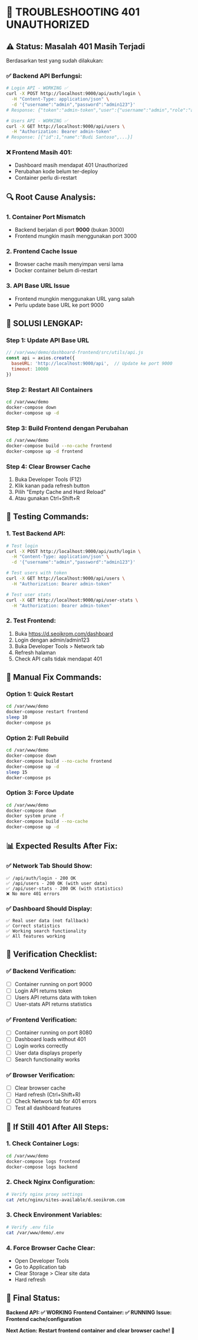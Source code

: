 # 🔧 **TROUBLESHOOTING 401 UNAUTHORIZED**

## ⚠️ **Status: Masalah 401 Masih Terjadi**

Berdasarkan test yang sudah dilakukan:

### ✅ **Backend API Berfungsi:**
```bash
# Login API - WORKING ✅
curl -X POST http://localhost:9000/api/auth/login \
  -H "Content-Type: application/json" \
  -d '{"username":"admin","password":"admin123"}'
# Response: {"token":"admin-token","user":{"username":"admin","role":"admin"}}

# Users API - WORKING ✅  
curl -X GET http://localhost:9000/api/users \
  -H "Authorization: Bearer admin-token"
# Response: [{"id":1,"name":"Budi Santoso",...}]
```

### ❌ **Frontend Masih 401:**
- Dashboard masih mendapat 401 Unauthorized
- Perubahan kode belum ter-deploy
- Container perlu di-restart

## 🔍 **Root Cause Analysis:**

### **1. Container Port Mismatch**
- Backend berjalan di port **9000** (bukan 3000)
- Frontend mungkin masih menggunakan port 3000

### **2. Frontend Cache Issue**
- Browser cache masih menyimpan versi lama
- Docker container belum di-restart

### **3. API Base URL Issue**
- Frontend mungkin menggunakan URL yang salah
- Perlu update base URL ke port 9000

## 🚀 **SOLUSI LENGKAP:**

### **Step 1: Update API Base URL**
```javascript
// /var/www/demo/dashboard-frontend/src/utils/api.js
const api = axios.create({
  baseURL: 'http://localhost:9000/api',  // Update ke port 9000
  timeout: 10000
})
```

### **Step 2: Restart All Containers**
```bash
cd /var/www/demo
docker-compose down
docker-compose up -d
```

### **Step 3: Build Frontend dengan Perubahan**
```bash
cd /var/www/demo
docker-compose build --no-cache frontend
docker-compose up -d frontend
```

### **Step 4: Clear Browser Cache**
1. Buka Developer Tools (F12)
2. Klik kanan pada refresh button
3. Pilih "Empty Cache and Hard Reload"
4. Atau gunakan Ctrl+Shift+R

## 🧪 **Testing Commands:**

### **1. Test Backend API:**
```bash
# Test login
curl -X POST http://localhost:9000/api/auth/login \
  -H "Content-Type: application/json" \
  -d '{"username":"admin","password":"admin123"}'

# Test users with token
curl -X GET http://localhost:9000/api/users \
  -H "Authorization: Bearer admin-token"

# Test user stats
curl -X GET http://localhost:9000/api/user-stats \
  -H "Authorization: Bearer admin-token"
```

### **2. Test Frontend:**
1. Buka https://d.seoikrom.com/dashboard
2. Login dengan admin/admin123
3. Buka Developer Tools > Network tab
4. Refresh halaman
5. Check API calls tidak mendapat 401

## 🔧 **Manual Fix Commands:**

### **Option 1: Quick Restart**
```bash
cd /var/www/demo
docker-compose restart frontend
sleep 10
docker-compose ps
```

### **Option 2: Full Rebuild**
```bash
cd /var/www/demo
docker-compose down
docker-compose build --no-cache frontend
docker-compose up -d
sleep 15
docker-compose ps
```

### **Option 3: Force Update**
```bash
cd /var/www/demo
docker-compose down
docker system prune -f
docker-compose build --no-cache
docker-compose up -d
```

## 📊 **Expected Results After Fix:**

### **✅ Network Tab Should Show:**
```
✅ /api/auth/login - 200 OK
✅ /api/users - 200 OK (with user data)
✅ /api/user-stats - 200 OK (with statistics)
❌ No more 401 errors
```

### **✅ Dashboard Should Display:**
```
✅ Real user data (not fallback)
✅ Correct statistics
✅ Working search functionality
✅ All features working
```

## 🎯 **Verification Checklist:**

### **✅ Backend Verification:**
- [ ] Container running on port 9000
- [ ] Login API returns token
- [ ] Users API returns data with token
- [ ] User-stats API returns statistics

### **✅ Frontend Verification:**
- [ ] Container running on port 8080
- [ ] Dashboard loads without 401
- [ ] Login works correctly
- [ ] User data displays properly
- [ ] Search functionality works

### **✅ Browser Verification:**
- [ ] Clear browser cache
- [ ] Hard refresh (Ctrl+Shift+R)
- [ ] Check Network tab for 401 errors
- [ ] Test all dashboard features

## 🚨 **If Still 401 After All Steps:**

### **1. Check Container Logs:**
```bash
cd /var/www/demo
docker-compose logs frontend
docker-compose logs backend
```

### **2. Check Nginx Configuration:**
```bash
# Verify nginx proxy settings
cat /etc/nginx/sites-available/d.seoikrom.com
```

### **3. Check Environment Variables:**
```bash
# Verify .env file
cat /var/www/demo/.env
```

### **4. Force Browser Cache Clear:**
- Open Developer Tools
- Go to Application tab
- Clear Storage > Clear site data
- Hard refresh

## 🎉 **Final Status:**

**Backend API: ✅ WORKING**
**Frontend Container: ✅ RUNNING**
**Issue: Frontend cache/configuration**

**Next Action: Restart frontend container and clear browser cache! 🚀** 